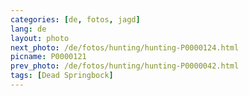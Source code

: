 ```yaml
---
categories: [de, fotos, jagd]
lang: de
layout: photo
next_photo: /de/fotos/hunting/hunting-P0000124.html
picname: P0000121
prev_photo: /de/fotos/hunting/hunting-P0000042.html
tags: [Dead Springbock]
---
```

